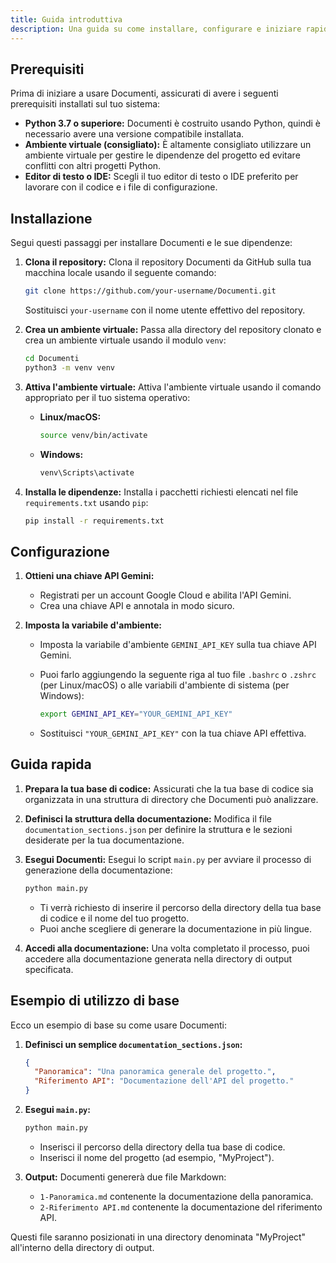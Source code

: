 ```yaml
---
title: Guida introduttiva
description: Una guida su come installare, configurare e iniziare rapidamente a usare Documenti.
---
```


## Prerequisiti

Prima di iniziare a usare Documenti, assicurati di avere i seguenti prerequisiti installati sul tuo sistema:

- **Python 3.7 o superiore:** Documenti è costruito usando Python, quindi è necessario avere una versione compatibile installata. 
- **Ambiente virtuale (consigliato):** È altamente consigliato utilizzare un ambiente virtuale per gestire le dipendenze del progetto ed evitare conflitti con altri progetti Python.
- **Editor di testo o IDE:** Scegli il tuo editor di testo o IDE preferito per lavorare con il codice e i file di configurazione.

## Installazione

Segui questi passaggi per installare Documenti e le sue dipendenze:

1. **Clona il repository:** Clona il repository Documenti da GitHub sulla tua macchina locale usando il seguente comando:

   ```bash
   git clone https://github.com/your-username/Documenti.git 
   ```

   Sostituisci `your-username` con il nome utente effettivo del repository.

2. **Crea un ambiente virtuale:** Passa alla directory del repository clonato e crea un ambiente virtuale usando il modulo `venv`:

   ```bash
   cd Documenti
   python3 -m venv venv 
   ```

3. **Attiva l'ambiente virtuale:** Attiva l'ambiente virtuale usando il comando appropriato per il tuo sistema operativo:

   - **Linux/macOS:**
     ```bash
     source venv/bin/activate
     ```
   - **Windows:**
     ```bash
     venv\Scripts\activate
     ```

4. **Installa le dipendenze:** Installa i pacchetti richiesti elencati nel file `requirements.txt` usando `pip`:

   ```bash
   pip install -r requirements.txt
   ```

## Configurazione

1. **Ottieni una chiave API Gemini:**
   - Registrati per un account Google Cloud e abilita l'API Gemini.
   - Crea una chiave API e annotala in modo sicuro.

2. **Imposta la variabile d'ambiente:**
   - Imposta la variabile d'ambiente `GEMINI_API_KEY` sulla tua chiave API Gemini.
   - Puoi farlo aggiungendo la seguente riga al tuo file `.bashrc` o `.zshrc` (per Linux/macOS) o alle variabili d'ambiente di sistema (per Windows):

     ```bash
     export GEMINI_API_KEY="YOUR_GEMINI_API_KEY"
     ```

   - Sostituisci `"YOUR_GEMINI_API_KEY"` con la tua chiave API effettiva.

## Guida rapida

1. **Prepara la tua base di codice:** Assicurati che la tua base di codice sia organizzata in una struttura di directory che Documenti può analizzare.
2. **Definisci la struttura della documentazione:** Modifica il file `documentation_sections.json` per definire la struttura e le sezioni desiderate per la tua documentazione.
3. **Esegui Documenti:** Esegui lo script `main.py` per avviare il processo di generazione della documentazione:

   ```bash
   python main.py
   ```

   - Ti verrà richiesto di inserire il percorso della directory della tua base di codice e il nome del tuo progetto.
   - Puoi anche scegliere di generare la documentazione in più lingue.

4. **Accedi alla documentazione:** Una volta completato il processo, puoi accedere alla documentazione generata nella directory di output specificata.

## Esempio di utilizzo di base

Ecco un esempio di base su come usare Documenti:

1. **Definisci un semplice `documentation_sections.json`:**

   ```json
   {
     "Panoramica": "Una panoramica generale del progetto.",
     "Riferimento API": "Documentazione dell'API del progetto."
   }
   ```

2. **Esegui `main.py`:**

   ```bash
   python main.py
   ```

   - Inserisci il percorso della directory della tua base di codice.
   - Inserisci il nome del progetto (ad esempio, "MyProject").

3. **Output:** Documenti genererà due file Markdown:
   - `1-Panoramica.md` contenente la documentazione della panoramica.
   - `2-Riferimento API.md` contenente la documentazione del riferimento API.

Questi file saranno posizionati in una directory denominata "MyProject" all'interno della directory di output.


